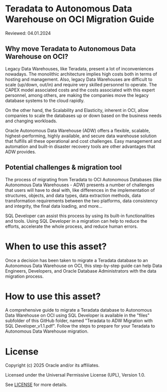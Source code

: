 # Teradata to Autonomous Data Warehouse on OCI Migration Guide

Reviewed: 04.01.2024

## Why move Teradata to Autonomous Data Warehouse on OCI?

Legacy Data Warehouses, like Teradata, present a lot of inconveniences nowadays. The monolithic architecture implies high costs both in terms of hosting and management. Also, legacy Data Warehouses are difficult to scale (up/down, out/in) and require very skilled personnel to operate. The CAPEX model associated costs and the costs associated with this expert personnel, among others, are making the companies move the legacy database systems to the cloud rapidly. 

On the other hand, the Scalability and Elasticity, inherent in OCI, allow companies to scale the databases up or down based on the business needs and changing workloads.

Oracle Autonomous Data Warehouse (ADW) offers a flexible, scalable, highest-performing, highly available, and secure data warehouse solution that fulfills all these operational and cost challenges. Easy management and automation and built-in disaster recovery tools are other advantages that ADW provides.

## Potential challenges & migration tool

The process of migrating from Teradata to OCI Autonomous Databases (like Autonomous Data Warehouses - ADW) presents a number of challenges that users will have to deal with, like differences in the implementation of structures, objects, and data types, data extraction methods, data transformation requirements between the two platforms, data consistency and integrity, the final data loading, and more...

SQL Developer can assist this process by using its built-in functionalities and tools. Using SQL Developer in a migration can help to reduce the efforts, accelerate the whole process, and reduce human errors.

# When to use this asset?

Once a decision has been taken to migrate a Teradata database to an Autonomous Data Warehouse on OCI, this step-by-step guide can help Data Engineers, Developers, and Oracle Database Administrators with the data migration process.

# How to use this asset?

A comprehensive guide to migrate a Teradata database to Autonomous Data Warehouse on OCI using SQL Developer is available in the "files" subfolder of this GitHub folder, named "Teradata to ADW Migration with SQL Developer_v1.1.pdf". Follow the steps to prepare for your Teradata to Autonomous Data Warehouse migration.

# License
 
Copyright (c) 2025 Oracle and/or its affiliates.
 
Licensed under the Universal Permissive License (UPL), Version 1.0.
 
See [LICENSE](https://github.com/oracle-devrel/technology-engineering/blob/main/LICENSE) for more details.
